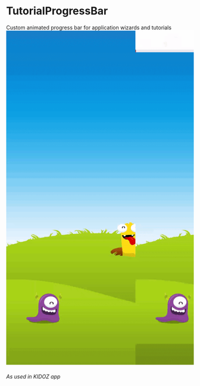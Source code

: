 # TutorialProgressBar
Custom animated progress bar for application wizards and tutorials
![](https://github.com/RonyBrosh/TutorialProgressBar/blob/master/Graphics/kidoz_demo.gif)

###### As used in KIDOZ app

